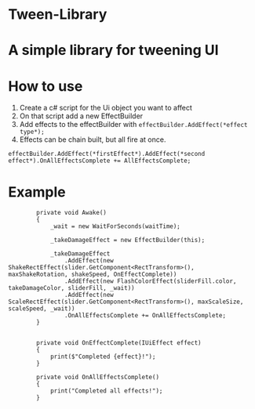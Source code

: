 # Tween-Library
A simple library for tweening UI
===============================

# How to use

1) Create a c# script for the Ui object you want to affect
2) On that script add a new EffectBuilder
3) Add effects to the effectBuilder with
`effectBuilder.AddEffect(*effect type*);`
4) Effects can be chain built, but all fire at once.
```
effectBuilder.AddEffect(*firstEffect*).AddEffect(*second effect*).OnAllEffectsComplete += AllEffectsComplete;
```

# Example
```
        private void Awake()
        {
            _wait = new WaitForSeconds(waitTime);
            
            _takeDamageEffect = new EffectBuilder(this);
            
            _takeDamageEffect
                .AddEffect(new ShakeRectEffect(slider.GetComponent<RectTransform>(), maxShakeRotation, shakeSpeed, OnEffectComplete))
                .AddEffect(new FlashColorEffect(sliderFill.color, takeDamageColor, sliderFill, _wait))
                .AddEffect(new ScaleRectEffect(slider.GetComponent<RectTransform>(), maxScaleSize, scaleSpeed, _wait))
                .OnAllEffectsComplete += OnAllEffectsComplete;
        }


        private void OnEffectComplete(IUiEffect effect)
        {
            print($"Completed {effect}!");
        }

        private void OnAllEffectsComplete()
        {
            print("Completed all effects!");
        }
```
